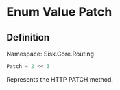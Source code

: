 # Enum Value Patch

## Definition
Namespace: Sisk.Core.Routing

```csharp
Patch = 2 << 3
```

Represents the HTTP PATCH method.

